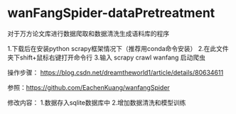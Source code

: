 # wanFangSpider-dataPretreatment
对于万方论文库进行数据爬取和数据清洗生成语料库的程序

1.下载后在安装python scrapy框架情况下（推荐用conda命令安装）
2.在此文件夹下shift+鼠标右键打开命令行
3.输入 scrapy crawl wanfang 启动爬虫

操作步骤： https://blog.csdn.net/dreamtheworld1/article/details/80634611

参照：https://github.com/EachenKuang/wanfangSpider

修改内容： 1.数据存入sqlite数据库中
          2.增加数据清洗和模型训练
